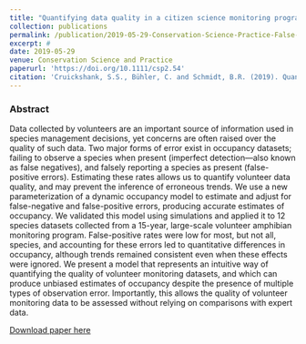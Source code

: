 ```yaml
---
title: "Quantifying data quality in a citizen science monitoring program: False negatives, false positives and occupancy trends"
collection: publications
permalink: /publication/2019-05-29-Conservation-Science-Practice-False-Positives-Mode
excerpt: #
date: 2019-05-29
venue: Conservation Science and Practice
paperurl: 'https://doi.org/10.1111/csp2.54'
citation: 'Cruickshank, S.S., Bühler, C. and Schmidt, B.R. (2019). Quantifying data quality in a citizen science monitoring program: False negatives, false positives and occupancy trends <i>Conservation Science and Practice</i>. e54'
---
```



### Abstract

Data collected by volunteers are an important source of information used in species management decisions, yet concerns are often raised over the quality of such data. Two major forms of error exist in occupancy datasets; failing to observe a species when present (imperfect detection—also known as false negatives), and falsely reporting a species as present (false-positive errors). Estimating these rates allows us to quantify volunteer data quality, and may prevent the inference of erroneous trends. We use a new parameterization of a dynamic occupancy model to estimate and adjust for false-negative and false-positive errors, producing accurate estimates of occupancy. We validated this model using simulations and applied it to 12 species datasets collected from a 15-year, large-scale volunteer amphibian monitoring program. False-positive rates were low for most, but not all, species, and accounting for these errors led to quantitative differences in occupancy, although trends remained consistent even when these effects were ignored. We present a model that represents an intuitive way of quantifying the quality of volunteer monitoring datasets, and which can produce unbiased estimates of occupancy despite the presence of multiple types of observation error. Importantly, this allows the quality of volunteer monitoring data to be assessed without relying on comparisons with expert data.

[Download paper here](https://doi.org/10.1111/csp2.54)

